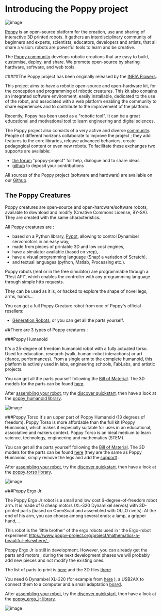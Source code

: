 
# Introducing the Poppy project 

![image](images/poppy_name_h144.png)

[Poppy](https://www.poppy-project.org/) is an open-source platform for the creation, use and sharing of interactive 3D printed robots. It gathers an interdisciplinary community of beginners and experts, scientists, educators, developers and artists, that all share a vision: robots are powerful tools to learn and be creative.

The [Poppy community](https://forum.poppy-project.org/) develops robotic creations that are easy to build, customise, deploy, and share. We promote open-source by sharing hardware, software, and web tools.  

#####The Poppy project has been originally released by the [INRIA Flowers](http://www.inria.fr/equipes/flowers/).

This project aims to have a robotic open-source and open-hardware kit, for the conception and programming of robotic creatures. This kit also contains an integrated software environment, easily installable, dedicated to the use of the robot, and associated with a web platform enabling the community to share experiences and to contribute to the improvement of the platform.

Recently, Poppy has been used as a "robotic tool". It can be a great educational and motivational tool to learn engineering and digital sciences.

The Poppy project also consists of a very active and diverse [community]( contribute.html). People of different horizons collaborate to improve the project ; they add features to the core libraries, release advanced behaviors, create pedagogical content or even new robots. 
To facilitate these exchanges two supports are available: 
- [the forum](https://forum.poppy-project.org/) "poppy-project" for help, dialogue and to share ideas
- [github](https://github.com/poppy-project) to deposit your contributions

All sources of the Poppy project (software and hardware) are available on our [Github](https://github.com/poppy-project).

## The Poppy Creatures

Poppy creatures are open-source and open-hardware/software robots, available to download and modify (Creative Commons License, BY-SA). They are created with the same characteristics.

All Poppy creatures are :
- based on a Python library, [Pypot]( pypot/doc/about.html), allowing to control Dynamixel servomotors in an easy way, 
- made from pieces of printable 3D and low cost engines, 
- have a simulator available (based on vrep),
- have a visual programming language (Snap! a variation of Scratch), 
- and textual languages (python, Matlab, Processing etc.). 

Poppy robots (real or in the free simulator) are programmable through a "Rest API", which enables the controller with any programming language through simple http requests. 

They can be used as it is, or hacked to explore the shape of novel legs, arms, hands...


You can get a full Poppy Creature robot from one of Poppy's official resellers:
-   [Génération Robots](http://www.generationrobots.com/en/402077-poppy-humanoid-kit-with-3d-printed-parts.html/), or you can get all the parts yourself.

##There are 3 types of Poppy creatures :

###Poppy Humanoid

It's a 25-degree of freedom humanoid robot with a fully actuated torso. Used for education, research (walk, human-robot interactions) or art (dance, performances). From a single arm to the complete humanoid, this platform is actively used in labs, engineering schools, FabLabs, and artistic projects. 


You can get all the parts yourself following the [Bill of Material](https://github.com/poppy-project/poppy-humanoid/blob/master/hardware/doc/BOM.md/). The 3D models for the parts can be found [here](https://github.com/poppy-project/poppy-humanoid/releases/tag/hardware_1.0.1/).

After [assembling your robot](poppy-humanoid/assembly_doc/index.html), try the
[discover quickstart](quickstarts/discover.html), then have a look at the
[poppy\_humanoid library]( poppy-humanoid/doc/index.html).

![image](images/poppy-le-robot-de-face.jpg)

###Poppy Torso
It's an upper part of Poppy Humanoid (13 degrees of freedom).
Poppy Torso is more affordable than the full kit (Poppy Humanoid), which makes it especially suitable for uses in an educational, associative and makers context. Poppy Torso is an ideal medium to learn science, technology, engineering and mathematics (STEM). 


You can get all the parts yourself following the [Bill of Material](https://github.com/poppy-project/poppy-torso/blob/master/hardware/doc/BOM.md/).
The 3D models for the parts can be found [here](https://github.com/poppy-project/poppy-humanoid/releases/tag/hardware_1.0.1/)
(they are the same as Poppy Humanoid, simply remove the legs and add the [support](https://github.com/poppy-project/robot-support-toolbox/)).

After [assembling your robot](poppy-humanoid/assembly_doc/index.html), try the
[discover quickstart](quickstarts/discover.html), then have a look at the
[poppy\_torso library]( poppy-torso/doc/index.html).

![image](images/robot-poppy-torso.jpg)

###Poppy Ergo Jr

The Poppy Ergo Jr robot is a small and low cost 6-degree-of-freedom robot arm. It is made of 6 cheap motors (XL-320 Dynamixel servos) with 3D-printed parts (based on OpenScad and assembled with OLLO rivets). 
At the end of his arm, you can choose among several ends: a lamp, a gripper hand,... 

This robot is the ‘little brother’ of the ergo robots used in ‘ the Ergo-robot experiment <https://www.poppy-project.org/project/mathematics-a-beautiful-elsewhere/>_.

Poppy Ergo Jr is still in development. However, you can already get the parts and motors ; during the next development phases we will probably add new pieces and not modify the existing ones.


The list of parts to print is
[here](https://github.com/poppy-project/poppy-ergo-jr/blob/master/hardware/parts/BOM.md/)
and the 3D files
[there](https://github.com/poppy-project/poppy-ergo-jr/releases/)

You need 6 Dynamixel XL-320 (for example from
[here](http://www.generationrobots.com/en/401692-dynamixel-xl-320-servo-motor.html/)
), a USB2AX to connect them to a computer and a small adaptation
[board](https://github.com/poppy-project/poppy-ergo-jr/blob/master/doc/electronic.md).

After [assembling your robot](poppy-ergo-jr/assembly_doc/index.html), try the
[discover quickstart](quickstarts/discover.html), then have a look at the
[poppy\_ergo\_jr library]( poppy-ergo-jr/doc/index.html).

![image](images/poppy-ergo-jr.jpg)

